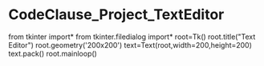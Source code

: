# CodeClause_Project_TextEditor
from tkinter import*
from tkinter.filedialog import*
root=Tk()
root.title("Text Editor")
root.geometry('200x200')
text=Text(root,width=200,height=200)
text.pack()
root.mainloop()
